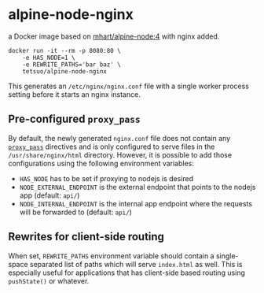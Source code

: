 # alpine-node-nginx

a Docker image based on [mhart/alpine-node:4](https://github.com/mhart/alpine-node) with nginx added.

```
docker run -it --rm -p 8080:80 \
	-e HAS_NODE=1 \
	-e REWRITE_PATHS='bar baz' \
	tetsuo/alpine-node-nginx
```

This generates an `/etc/nginx/nginx.conf` file with a single worker process setting before it starts an nginx instance.

## Pre-configured `proxy_pass`

By default, the newly generated `nginx.conf` file does not contain any [`proxy_pass`](http://nginx.org/en/docs/http/ngx_http_proxy_module.html#proxy_pass) directives and is only configured to serve files in the `/usr/share/nginx/html` directory. However, it is possible to add those configurations using the following environment variables:

- `HAS_NODE` has to be set if proxying to nodejs is desired
- `NODE_EXTERNAL_ENDPOINT` is the external endpoint that points to the nodejs app (default: `api/`)
- `NODE_INTERNAL_ENDPOINT` is the internal app endpoint where the requests will be forwarded to (default: `api/`)

## Rewrites for client-side routing

When set, `REWRITE_PATHS` environment variable should contain a single-space separated list of paths which will serve `index.html` as well. This is especially useful for applications that has client-side based routing using `pushState()` or whatever.
